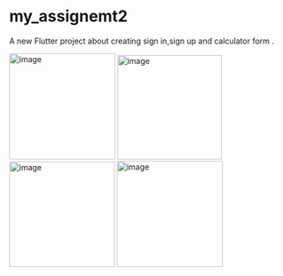 # my_assignemt2

A new Flutter project about creating sign in,sign up and calculator form .

<img width="191" alt="image" src="https://github.com/AliChahaMahamat/Assignment2___25207MahamatAlichaha/assets/146058643/340a28de-3982-44d1-8691-89b813547b4c">


<img width="188" alt="image" src="https://github.com/AliChahaMahamat/Assignment2___25207MahamatAlichaha/assets/146058643/577f01d0-85dc-4d24-a680-f853dab25276">




<img width="190" alt="image" src="https://github.com/AliChahaMahamat/Assignment2___25207MahamatAlichaha/assets/146058643/855f690c-208e-440b-9a0b-6f2e6676f143">


<img width="191" alt="image" src="https://github.com/AliChahaMahamat/Assignment2___25207MahamatAlichaha/assets/146058643/6448502a-bfc7-4725-ae90-069d3f0012d5">
